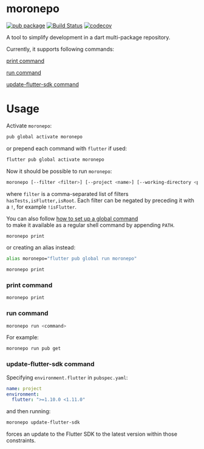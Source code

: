# moronepo

[![pub package](https://img.shields.io/pub/v/moronepo.svg)](https://pub.dev/packages/moronepo)
[![Build Status](https://travis-ci.org/meniga/moronepo.svg?branch=master)](https://travis-ci.org/meniga/moronepo)
[![codecov](https://codecov.io/gh/meniga/moronepo/branch/master/graph/badge.svg)](https://codecov.io/gh/meniga/moronepo)

A tool to simplify development in a dart multi-package repository. 

Currently, it supports following commands:

[print command](#print-command)

[run command](#run-command)

[update-flutter-sdk command](#update-flutter-sdk-command)

# Usage

Activate `moronepo`:

```bash
pub global activate moronepo
```

or prepend each command with `flutter` if used:

```bash
flutter pub global activate moronepo
```

Now it should be possible to run `moronepo`:

```bash
moronepo [--filter <filter>] [--project <name>] [--working-directory <path>] <command>
```

where `filter` is a comma-separated list of filters `hasTests,isFlutter,isRoot`.
Each filter can be negated by preceding it with a `!`, for example `!isFlutter`.

You can also follow [how to set up a global command](https://dart.dev/tools/pub/cmd/pub-global)  
to make it available as a regular shell command by appending `PATH`.

```bash
moronepo print
```

or creating an alias instead:

```bash
alias moronepo="flutter pub global run moronepo"

moronepo print
```

### print command

```bash
moronepo print
```

### run command

```bash
moronepo run <command>
```

For example:

```bash
moronepo run pub get
```

### update-flutter-sdk command

Specifying `environment.flutter` in `pubspec.yaml`:

```yaml
name: project
environment:
  flutter: ">=1.10.0 <1.11.0"
```

and then running:

```bash
moronepo update-flutter-sdk
```

forces an update to the Flutter SDK to the latest version within those
constraints.
